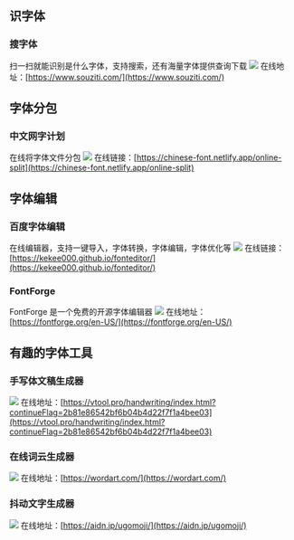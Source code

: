 
## 识字体
### 搜字体
扫一扫就能识别是什么字体，支持搜索，还有海量字体提供查询下载
![](https://foruda.gitee.com/images/1725254762598330357/a928d62d_8031453.jpeg)
在线地址：[https://www.souziti.com/](https://www.souziti.com/)

## 字体分包

### 中文网字计划
在线将字体文件分包
![](https://foruda.gitee.com/images/1723706731741524078/d6e8ba24_8031453.jpeg)
在线链接：[https://chinese-font.netlify.app/online-split](https://chinese-font.netlify.app/online-split)

## 字体编辑

### 百度字体编辑
在线编辑器，支持一键导入，字体转换，字体编辑，字体优化等
![](https://foruda.gitee.com/images/1724374557057338926/8f2ceb2d_8031453.jpeg)
在线链接：[https://kekee000.github.io/fonteditor/](https://kekee000.github.io/fonteditor/)
### FontForge
FontForge 是一个免费的开源字体编辑器
![](https://foruda.gitee.com/images/1723704823678137709/5662e382_8031453.jpeg)
在线地址：[https://fontforge.org/en-US/](https://fontforge.org/en-US/)


## 有趣的字体工具

### 手写体文稿生成器
![](https://foruda.gitee.com/images/1723704887409423703/84a8a3a0_8031453.jpeg)
在线地址：[https://vtool.pro/handwriting/index.html?continueFlag=2b81e86542bf6b04b4d22f7f1a4bee03](https://vtool.pro/handwriting/index.html?continueFlag=2b81e86542bf6b04b4d22f7f1a4bee03)

### 在线词云生成器
![](https://foruda.gitee.com/images/1723451071782426845/548983c9_8031453.jpeg)
在线地址：[https://wordart.com/](https://wordart.com/)

### 抖动文字生成器
![](https://foruda.gitee.com/images/1723704952207362879/a865a3f0_8031453.jpeg)
在线地址：[https://aidn.jp/ugomoji/](https://aidn.jp/ugomoji/)